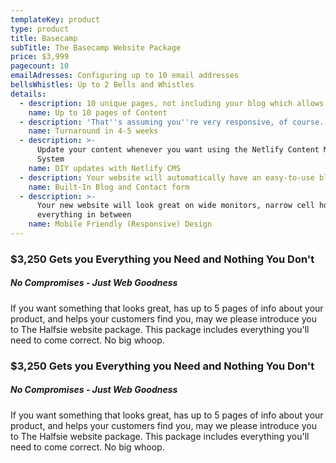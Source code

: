 ```yaml
---
templateKey: product
type: product
title: Basecamp
subTitle: The Basecamp Website Package
price: $3,999
pagecount: 10
emailAdresses: Configuring up to 10 email addresses
bellsWhistles: Up to 2 Bells and Whistles
details:
  - description: 10 unique pages, not including your blog which allows you to create as many additional pages as you like
    name: Up to 10 pages of Content
  - description: 'That''s assuming you''re very responsive, of course.'
    name: Turnaround in 4-5 weeks
  - description: >-
      Update your content whenever you want using the Netlify Content Management
      System
    name: DIY updates with Netlify CMS
  - description: Your website will automatically have an easy-to-use blog and contact form.
    name: Built-In Blog and Contact form
  - description: >-
      Your new website will look great on wide monitors, narrow cell hones, and
      everything in between
    name: Mobile Friendly (Responsive) Design
---
```

### $3,250 Gets you Everything you Need and Nothing You Don't
##### No Compromises - Just Web Goodness
If you want something that looks great, has up to 5 pages of info about your product, and helps your customers find you, may we please introduce you to The Halfsie website package. This package includes everything you'll need to come correct. No big whoop.

### $3,250 Gets you Everything you Need and Nothing You Don't
##### No Compromises - Just Web Goodness
If you want something that looks great, has up to 5 pages of info about your product, and helps your customers find you, may we please introduce you to The Halfsie website package. This package includes everything you'll need to come correct. No big whoop.